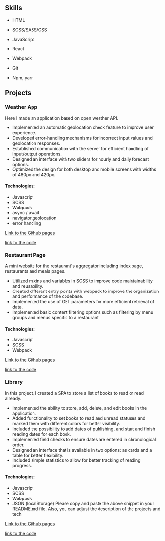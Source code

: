 ## Skills
- HTML
- SCSS/SASS/CSS
- JavaScript
- React

- Webpack
- Git
- Npm, yarn

## Projects

### Weather App
Here I made an application based on open weather API.
- Implemented an automatic geolocation check feature to improve user experience.
- Developed error-handling mechanisms for incorrect input values and geolocation responses.
- Established communication with the server for efficient handling of input/output operations.
- Designed an interface with two sliders for hourly and daily forecast options.
- Optimized the design for both desktop and mobile screens with widths of 480px and 420px.

#### Technologies:
- Javascript
- SCSS
- Webpack
- async / await
- navigator.geolocation
- error handling

[Link to the Github pages](https://ocnm.github.io/sb-weather/)

[link to the code](https://github.com/ocnm/sb-weather/)

### Restaurant Page
A mini website for the restaurant's aggregator including index page, restaurants and meals pages.
- Utilized mixins and variables in SCSS to improve code maintainability and reusability.
- Created different entry points with webpack to improve the organization and performance of the codebase.
- Implemented the use of GET parameters for more efficient retrieval of data.
- Implemented basic content filtering options such as filtering by menu groups and menus specific to a restaurant.

#### Technologies:
- Javascript
- SCSS
- Webpack

[Link to the Github pages](https://ocnm.github.io/sb-restaurant/)

[link to the code](https://github.com/ocnm/sb-restaurant/)

### Library
In this project, I created a SPA to store a list of books to read or read already.
- Implemented the ability to store, add, delete, and edit books in the application.
- Added functionality to set books to read and unread statuses and marked them with different colors for better visibility.
- Included the possibility to add dates of publishing, and start and finish reading dates for each book.
- Implemented field checks to ensure dates are entered in chronological order.
- Designed an interface that is available in two options: as cards and a table for better flexibility.
- Included simple statistics to allow for better tracking of reading progress.

#### Technologies:
- Javascript
- SCSS
- Webpack
- JSON (localStorage)
Please copy and paste the above snippet in your README.md file. Also, you can adjust the description of the projects and tech

[Link to the Github pages](https://ocnm.github.io/sb-library/)

[link to the code](https://github.com/ocnm/sb-library/)
